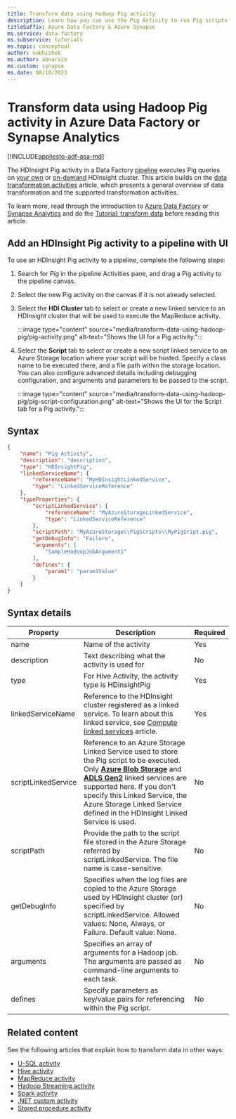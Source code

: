 ```yaml
---
title: Transform data using Hadoop Pig activity
description: Learn how you can use the Pig Activity to run Pig scripts on an on-demand/your own HDInsight cluster with Azure Data Factory or Synapse Analytics.
titleSuffix: Azure Data Factory & Azure Synapse
ms.service: data-factory
ms.subservice: tutorials
ms.topic: conceptual
author: nabhishek
ms.author: abnarain
ms.custom: synapse
ms.date: 08/10/2023
---
```


# Transform data using Hadoop Pig activity in Azure Data Factory or Synapse Analytics


[!INCLUDE[appliesto-adf-asa-md](includes/appliesto-adf-asa-md.md)]

The HDInsight Pig activity in a Data Factory [pipeline](concepts-pipelines-activities.md) executes Pig queries on [your own](compute-linked-services.md#azure-hdinsight-linked-service) or [on-demand](compute-linked-services.md#azure-hdinsight-on-demand-linked-service) HDInsight cluster. This article builds on the [data transformation activities](transform-data.md) article, which presents a general overview of data transformation and the supported transformation activities.

To learn more, read through the introduction to [Azure Data Factory](introduction.md) or [Synapse Analytics](../synapse-analytics/overview-what-is.md) and do the [Tutorial: transform data](tutorial-transform-data-spark-powershell.md) before reading this article. 

## Add an HDInsight Pig activity to a pipeline with UI

To use an HDInsight Pig activity to a pipeline, complete the following steps:

1. Search for _Pig_ in the pipeline Activities pane, and drag a Pig activity to the pipeline canvas.
1. Select the new Pig activity on the canvas if it is not already selected.
1. Select the  **HDI Cluster** tab to select or create a new linked service to an HDInsight cluster that will be used to execute the MapReduce activity.

   :::image type="content" source="media/transform-data-using-hadoop-pig/pig-activity.png" alt-text="Shows the UI for a Pig activity.":::

1. Select the **Script** tab to select or create a new script linked service to an Azure Storage location where your script will be hosted.  Specify a class name to be executed there, and a file path within the storage location.  You can also configure advanced details including debugging configuration, and arguments and parameters to be passed to the script.

   :::image type="content" source="media/transform-data-using-hadoop-pig/pig-script-configuration.png" alt-text="Shows the UI for the Script tab for a Pig activity.":::

## Syntax

```json
{
    "name": "Pig Activity",
    "description": "description",
    "type": "HDInsightPig",
    "linkedServiceName": {
        "referenceName": "MyHDInsightLinkedService",
        "type": "LinkedServiceReference"
    },
    "typeProperties": {
        "scriptLinkedService": {
            "referenceName": "MyAzureStorageLinkedService",
            "type": "LinkedServiceReference"
        },
        "scriptPath": "MyAzureStorage\\PigScripts\\MyPigSript.pig",
        "getDebugInfo": "Failure",
        "arguments": [
            "SampleHadoopJobArgument1"
        ],
        "defines": {
            "param1": "param1Value"
        }
    }   
}
```
## Syntax details

| Property            | Description                              | Required |
| ------------------- | ---------------------------------------- | -------- |
| name                | Name of the activity                     | Yes      |
| description         | Text describing what the activity is used for | No       |
| type                | For Hive Activity, the activity type is HDinsightPig | Yes      |
| linkedServiceName   | Reference to the HDInsight cluster registered as a linked service. To learn about this linked service, see [Compute linked services](compute-linked-services.md) article. | Yes      |
| scriptLinkedService | Reference to an Azure Storage Linked Service used to store the Pig script to be executed. Only **[Azure Blob Storage](./connector-azure-blob-storage.md)** and **[ADLS Gen2](./connector-azure-data-lake-storage.md)** linked services are supported here. If you don't specify this Linked Service, the Azure Storage Linked Service defined in the HDInsight Linked Service is used. | No       |
| scriptPath          | Provide the path to the script file stored in the Azure Storage referred by scriptLinkedService. The file name is case-sensitive. | No       |
| getDebugInfo        | Specifies when the log files are copied to the Azure Storage used by HDInsight cluster (or) specified by scriptLinkedService. Allowed values: None, Always, or Failure. Default value: None. | No       |
| arguments           | Specifies an array of arguments for a Hadoop job. The arguments are passed as command-line arguments to each task. | No       |
| defines             | Specify parameters as key/value pairs for referencing within the Pig script. | No       |

## Related content
See the following articles that explain how to transform data in other ways: 

* [U-SQL activity](transform-data-using-data-lake-analytics.md)
* [Hive activity](transform-data-using-hadoop-hive.md)
* [MapReduce activity](transform-data-using-hadoop-map-reduce.md)
* [Hadoop Streaming activity](transform-data-using-hadoop-streaming.md)
* [Spark activity](transform-data-using-spark.md)
* [.NET custom activity](transform-data-using-dotnet-custom-activity.md)
* [Stored procedure activity](transform-data-using-stored-procedure.md)
